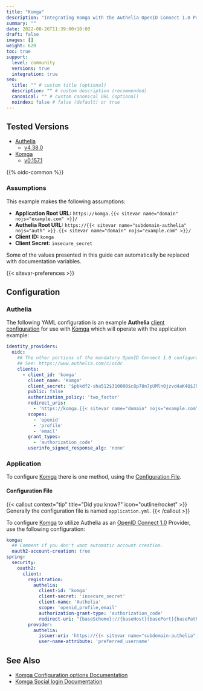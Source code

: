 ```yaml
---
title: "Komga"
description: "Integrating Komga with the Authelia OpenID Connect 1.0 Provider."
summary: ""
date: 2022-08-26T11:39:00+10:00
draft: false
images: []
weight: 620
toc: true
support:
  level: community
  versions: true
  integration: true
seo:
  title: "" # custom title (optional)
  description: "" # custom description (recommended)
  canonical: "" # custom canonical URL (optional)
  noindex: false # false (default) or true
---
```


## Tested Versions

- [Authelia]
  - [v4.38.0](https://github.com/authelia/authelia/releases/tag/v4.38.0)
- [Komga]
  - [v0.157.1](https://github.com/gotson/komga/releases/tag/v0.157.1)

{{% oidc-common %}}

### Assumptions

This example makes the following assumptions:

- __Application Root URL:__ `https://komga.{{< sitevar name="domain" nojs="example.com" >}}/`
- __Authelia Root URL:__ `https://{{< sitevar name="subdomain-authelia" nojs="auth" >}}.{{< sitevar name="domain" nojs="example.com" >}}/`
- __Client ID:__ `komga`
- __Client Secret:__ `insecure_secret`

Some of the values presented in this guide can automatically be replaced with documentation variables.

{{< sitevar-preferences >}}

## Configuration

### Authelia

The following YAML configuration is an example __Authelia__ [client configuration] for use with [Komga] which will
operate with the application example:

```yaml {title="configuration.yml"}
identity_providers:
  oidc:
    ## The other portions of the mandatory OpenID Connect 1.0 configuration go here.
    ## See: https://www.authelia.com/c/oidc
    clients:
      - client_id: 'komga'
        client_name: 'Komga'
        client_secret: '$pbkdf2-sha512$310000$c8p78n7pUMln0jzvd4aK4Q$JNRBzwAo0ek5qKn50cFzzvE9RXV88h1wJn5KGiHrD0YKtZaR/nCb2CJPOsKaPK0hjf.9yHxzQGZziziccp6Yng'  # The digest of 'insecure_secret'.
        public: false
        authorization_policy: 'two_factor'
        redirect_uris:
          - 'https://komga.{{< sitevar name="domain" nojs="example.com" >}}/login/oauth2/code/authelia'
        scopes:
          - 'openid'
          - 'profile'
          - 'email'
        grant_types:
          - 'authorization_code'
        userinfo_signed_response_alg: 'none'
```

### Application

To configure [Komga] there is one method, using the [Configuration File](#configuration-file).

#### Configuration File

{{< callout context="tip" title="Did you know?" icon="outline/rocket" >}}
Generally the configuration file is named `application.yml`.
{{< /callout >}}

To configure [Komga] to utilize Authelia as an [OpenID Connect 1.0] Provider, use the following configuration:

```yaml {title="application.yml"}
komga:
  ## Comment if you don't want automatic account creation.
  oauth2-account-creation: true
spring:
  security:
    oauth2:
      client:
        registration:
          authelia:
            client-id: 'komga'
            client-secret: 'insecure_secret'
            client-name: 'Authelia'
            scope: 'openid,profile,email'
            authorization-grant-type: 'authorization_code'
            redirect-uri: "{baseScheme}://{baseHost}{basePort}{basePath}/login/oauth2/code/authelia"
        provider:
          authelia:
            issuer-uri: 'https://{{< sitevar name="subdomain-authelia" nojs="auth" >}}.{{< sitevar name="domain" nojs="example.com" >}}'
            user-name-attribute: 'preferred_username'
````

## See Also

- [Komga Configuration options Documentation](https://komga.org/installation/configuration.html)
- [Komga Social login Documentation](https://komga.org/installation/oauth2.html)

[Authelia]: https://www.authelia.com
[Komga]: https://www.komga.org
[OpenID Connect 1.0]: ../../openid-connect/introduction.md
[client configuration]: ../../../configuration/identity-providers/openid-connect/clients.md
